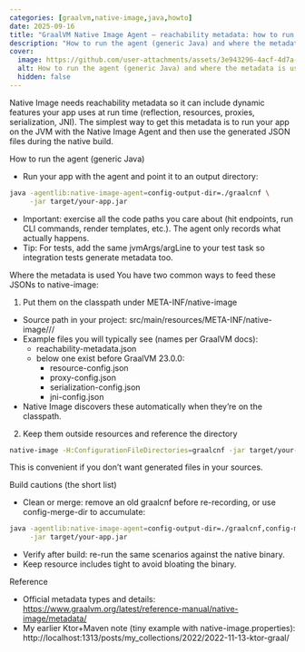 ```yaml
---
categories: [graalvm,native-image,java,howto]
date: 2025-09-16
title: "GraalVM Native Image Agent — reachability metadata: how to run it, where files go"
description: "How to run the agent (generic Java) and where the metadata is used"
cover:
  image: https://github.com/user-attachments/assets/3e943296-4acf-4d7a-af76-87bd4944525c
  alt: How to run the agent (generic Java) and where the metadata is used
  hidden: false
---
```

Native Image needs reachability metadata so it can include dynamic features your app uses at run time (reflection, resources, proxies, serialization, JNI). The simplest way to get this metadata is to run your app on the JVM with the Native Image Agent and then use the generated JSON files during the native build.

How to run the agent (generic Java)
- Run your app with the agent and point it to an output directory:
```bash
java -agentlib:native-image-agent=config-output-dir=./graalcnf \
     -jar target/your-app.jar
```
- Important: exercise all the code paths you care about (hit endpoints, run CLI commands, render templates, etc.). The agent only records what actually happens.
- Tip: For tests, add the same jvmArgs/argLine to your test task so integration tests generate metadata too.

Where the metadata is used
You have two common ways to feed these JSONs to native-image:

1) Put them on the classpath under META-INF/native-image
- Source path in your project:
  src/main/resources/META-INF/native-image/<groupId>/<artifactId>/
- Example files you will typically see (names per GraalVM docs):
  - reachability-metadata.json
  - below one exist before GraalVM 23.0.0:
    - resource-config.json
    - proxy-config.json
    - serialization-config.json
    - jni-config.json
- Native Image discovers these automatically when they’re on the classpath.

2) Keep them outside resources and reference the directory
```bash
native-image -H:ConfigurationFileDirectories=graalcnf -jar target/your-app.jar
```
This is convenient if you don’t want generated files in your sources.

Build cautions (the short list)
- Clean or merge: remove an old graalcnf before re-recording, or use config-merge-dir to accumulate:
```bash
java -agentlib:native-image-agent=config-output-dir=./graalcnf,config-merge-dir=./graalcnf \
     -jar target/your-app.jar
```
- Verify after build: re-run the same scenarios against the native binary.
- Keep resource includes tight to avoid bloating the binary.

Reference
- Official metadata types and details: https://www.graalvm.org/latest/reference-manual/native-image/metadata/
- My earlier Ktor+Maven note (tiny example with native-image.properties):  http://localhost:1313/posts/my_collections/2022/2022-11-13-ktor-graal/
